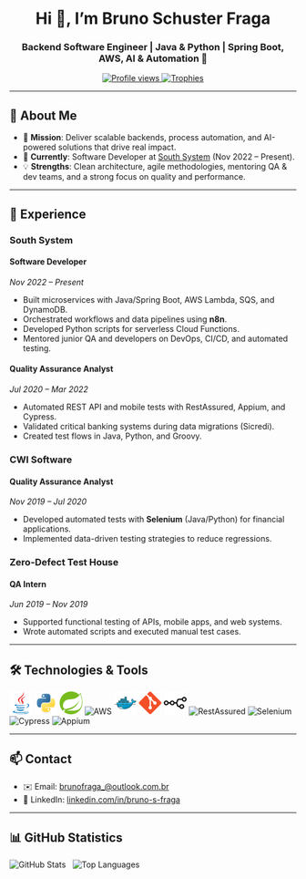 <h1 align="center">Hi 👋, I’m Bruno Schuster Fraga</h1>
<h3 align="center">Backend Software Engineer | Java & Python | Spring Boot, AWS, AI & Automation 🚀</h3>

<p align="center">
  <a href="https://komarev.com/ghpvc/?username=bsfraga&label=Profile%20views&color=0e75b6&style=flat">
    <img src="https://komarev.com/ghpvc/?username=bsfraga&label=Profile%20views&color=0e75b6&style=flat" alt="Profile views"/>
  </a>
  <a href="https://github.com/ryo-ma/github-profile-trophy">
    <img src="https://github-profile-trophy.vercel.app/?username=bsfraga&theme=radical" alt="Trophies"/>
  </a>
</p>

---

## 🔎 About Me
- 🎯 **Mission**: Deliver scalable backends, process automation, and AI-powered solutions that drive real impact.  
- 💼 **Currently**: Software Developer at [South System](https://southsystem.com.br/) (Nov 2022 – Present).  
- 💡 **Strengths**: Clean architecture, agile methodologies, mentoring QA & dev teams, and a strong focus on quality and performance.  

---

## 💼 Experience

### South System
#### Software Developer  
_Nov 2022 – Present_  
- Built microservices with Java/Spring Boot, AWS Lambda, SQS, and DynamoDB.  
- Orchestrated workflows and data pipelines using **n8n**.  
- Developed Python scripts for serverless Cloud Functions.  
- Mentored junior QA and developers on DevOps, CI/CD, and automated testing.

#### Quality Assurance Analyst  
_Jul 2020 – Mar 2022_  
- Automated REST API and mobile tests with RestAssured, Appium, and Cypress.  
- Validated critical banking systems during data migrations (Sicredi).  
- Created test flows in Java, Python, and Groovy.

### CWI Software
#### Quality Assurance Analyst  
_Nov 2019 – Jul 2020_  
- Developed automated tests with **Selenium** (Java/Python) for financial applications.  
- Implemented data-driven testing strategies to reduce regressions.

### Zero-Defect Test House
#### QA Intern  
_Jun 2019 – Nov 2019_  
- Supported functional testing of APIs, mobile apps, and web systems.  
- Wrote automated scripts and executed manual test cases.

---

## 🛠️ Technologies & Tools
<p align="left">
  <img src="https://raw.githubusercontent.com/devicons/devicon/master/icons/java/java-original.svg" alt="Java" width="40" height="40"/>
  <img src="https://raw.githubusercontent.com/devicons/devicon/master/icons/python/python-original.svg" alt="Python" width="40" height="40"/>
  <img src="https://raw.githubusercontent.com/devicons/devicon/master/icons/spring/spring-original.svg" alt="Spring Boot" width="40" height="40"/>
  <img src="https://raw.githubusercontent.com/devicons/devicon/master/icons/aws/aws-original.svg" alt="AWS" width="40" height="40"/>
  <img src="https://raw.githubusercontent.com/devicons/devicon/master/icons/docker/docker-original.svg" alt="Docker" width="40" height="40"/>
  <img src="https://raw.githubusercontent.com/devicons/devicon/master/icons/git/git-original.svg" alt="Git" width="40" height="40"/>
  <img src="https://raw.githubusercontent.com/simple-icons/simple-icons/master/icons/n8n.svg" alt="n8n" width="40" height="40"/>
  <img src="https://raw.githubusercontent.com/devicons/devicon/master/icons/restassured/restassured-original.svg" alt="RestAssured" width="40" height="40"/>
  <img src="https://raw.githubusercontent.com/simple-icons/simple-icons/master/icons/selenium.svg" alt="Selenium" width="40" height="40"/>
  <img src="https://raw.githubusercontent.com/simple-icons/simple-icons/master/icons/cypress.svg" alt="Cypress" width="40" height="40"/>
  <img src="https://raw.githubusercontent.com/simple-icons/simple-icons/master/icons/appium.svg" alt="Appium" width="40" height="40"/>
</p>

---

## 📫 Contact
- ✉️ Email: brunofraga_@outlook.com.br  
- 🔗 LinkedIn: [linkedin.com/in/bruno-s-fraga](https://www.linkedin.com/in/bruno-s-fraga)  

---

## 📊 GitHub Statistics
<p align="left">
  <img src="https://github-readme-stats.vercel.app/api?username=bsfraga&show_icons=true&locale=en" alt="GitHub Stats"/>
  &nbsp;
  <img src="https://github-readme-stats.vercel.app/api/top-langs/?username=bsfraga&layout=compact&locale=en" alt="Top Languages"/>
</p>
